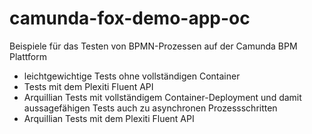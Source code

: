 camunda-fox-demo-app-oc
=======================

Beispiele für das Testen von BPMN-Prozessen auf der Camunda BPM Plattform
- leichtgewichtige Tests ohne vollständigen Container
- Tests mit dem Plexiti Fluent API
- Arquillian Tests mit vollständigem Container-Deployment und damit aussagefähigen Tests auch zu asynchronen Prozessschritten
- Arquillian Tests mit dem Plexiti Fluent API
